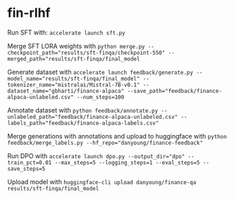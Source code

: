 # fin-rlhf

Run SFT with: ``accelerate launch sft.py``

Merge SFT LORA weights with ``python merge.py --checkpoint_path="results/sft-finqa/checkpoint-550" --merged_path="results/sft-finqa/final_model``

Generate dataset with ``accelerate launch feedback/generate.py --model_name="results/sft-finqa/final_model" --tokenizer_name="mistralai/Mistral-7B-v0.1" --dataset_name="gbharti/finance-alpaca" --save_path="feedback/finance-alpaca-unlabeled.csv" --num_steps=100``

Annotate dataset with ``python feedback/annotate.py --unlabeled_path="feedback/finance-alpaca-unlabeled.csv" --labels_path="feedback/finance-alpaca-labels.csv"``

Merge generations with annotations and upload to huggingface with ``python feedback/merge_labels.py --hf_repo="danyoung/finance-feedback"``

Run DPO with ``accelerate launch dpo.py --output_dir="dpo" --train_pct=0.01 --max_steps=5 --logging_steps=1 --eval_steps=5 --save_steps=5``

Upload model with ``huggingface-cli upload danyoung/finance-qa results/sft-finqa/final_model``